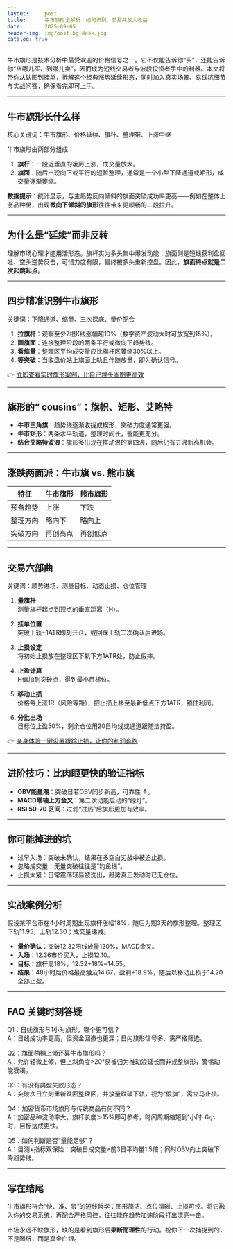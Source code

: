 ```yaml
---
layout:     post
title:      牛市旗形全解析：如何识别、交易并放大收益
date:       2025-09-05
header-img: img/post-bg-desk.jpg
catalog: true
---
```


牛市旗形是技术分析中最受欢迎的价格信号之一。它不仅能告诉你“买”，还能告诉你“从哪儿买、到哪儿卖”，因而成为短线交易者与波段投资者手中的利器。本文将带你从认图到挂单，拆解这个经典涨势延续形态，同时加入真实场景、易踩坑细节与实战问答，确保看完即可上手。

---

## 牛市旗形长什么样

核心关键词：牛市旗形、价格延续、旗杆、整理带、上涨中继

牛市旗形由两部分组成：

1. **旗杆**：一段近垂直的凌厉上涨，成交量放大。  
2. **旗面**：随后出现向下或平行的短暂整理，通常是一个小型下降通道或矩形，成交量逐渐萎缩。

**数据提示**：统计显示，与主趋势反向倾斜的旗面突破成功率更高——例如在整体上涨品种里，出现**微向下倾斜的旗形**往往带来更顺畅的二段拉升。

---

## 为什么是“延续”而非反转

理解市场心理才能用活形态。旗杆实为多头集中爆发动能；旗面则是短线获利盘回吐、空头逆势反击，可惜力度有限，最终被多头重新控盘。因此，**旗面终点就是二次起跳起点**。

---

## 四步精准识别牛市旗形

关键词：下降通道、缩量、三次探底、量价配合

1. **拉旗杆**：观察至少7根K线涨幅超10%（数字资产波动大时可放宽到15%）。  
2. **画旗面**：连接整理阶段的两条平行或微向下趋势线。  
3. **看缩量**：整理区平均成交量应比旗杆区萎缩30%以上。  
4. **等突破**：当收盘价站上旗面上轨且伴随放量，即为确认信号。

👉 [立即查看实时旗形案例，比自己埋头画图更高效](https://okxdog.com/)

---

## 旗形的“ cousins”：旗帜、矩形、艾略特

- **牛市三角旗**：趋势线逐渐收拢成楔形，突破力度通常更强。  
- **牛市矩形**：两条水平轨道，整理时间长，蓄能更充分。  
- **结合艾略特波浪**：旗形多出现在推动浪的第四浪，随后仍有五浪新高机会。

---

## 涨跌两面派：牛市旗 vs. 熊市旗

| 特征 | 牛市旗形 | 熊市旗形 |
|---|---|---|
| 预备趋势 | 上涨 | 下跌 |
| 整理方向 | 略向下 | 略向上 |
| 突破方向 | 再创高点 | 再创低点 |

---

## 交易六部曲

关键词：顺势进场、测量目标、动态止损、仓位管理

1. **量旗杆**  
   测量旗杆起点到顶点的垂直距离（H）。

2. **挂单位置**  
   突破上轨+1ATR即刻开仓，或回踩上轨二次确认后进场。

3. **止损设定**  
   将初始止损放在整理区下轨下方1ATR处，防止假摔。

4. **止盈计算**  
   H值加到突破点，得到最小目标位。

5. **移动止损**  
   价格每上涨1R（风险等距），把止损上移至最新低点下方1ATR，锁住利润。

6. **分批出场**  
   目标位止盈50%，剩余仓位用20日均线或通道跟随法持盈。

👉 [亲身体验一键设置跟踪止损，让你的利润奔跑](https://okxdog.com/)

---

## 进阶技巧：比肉眼更快的验证指标

- **OBV能量潮**：突破日若OBV同步新高，可靠性 ↑。  
- **MACD零轴上方金叉**：第二次动能启动的“绿灯”。  
- **RSI 50-70 区间**：过滤“过热”后旗形更加有效率。

---

## 你可能掉进的坑

- 过早入场：突破未确认，结果在多空白刃战中被迫止损。  
- 忽略成交量：无量突破往往是“钓鱼线”。  
- 止损太紧：日常震荡轻易被洗出，趋势真正发动时已无仓位。

---

## 实战案例分析

假设某平台币在4小时周期出现旗杆涨幅18%，随后为期3天的旗形整理。整理区下轨11.95，上轨12.30；成交量递减。

- **量价确认**：突破12.32阳线放量120%，MACD金叉。  
- **入场**：12.36市价买入，止损12.10。  
- **目标**：旗杆高18%，12.32+18%≈14.55。  
- **结果**：48小时后价格最高触及14.67，盈利+18.9%，随后以移动止损于14.20全部止盈。

---

## FAQ 关键时刻答疑

Q1：日线旗形与1小时旗形，哪个更可信？  
A：日线成功率更高，但资金回撤也更深；日内旗形信号多、需严格筛选。

Q2：旗面稍稍上倾还算牛市旗形吗？  
A：允许轻微上倾，但上斜角度>20°易被归为推动浪延长而非规整旗形，警惕动能衰竭。

Q3：有没有典型失败形态？  
A：突破次日立刻重新跌回整理区，并放量跌破下轨，视为“假旗”，需立马止损。

Q4：加密货币市场旗形与传统商品有何不同？  
A：加密品种波动率大，旗杆长度＞15%即可参考，时间周期缩短到1小时–6小时，目标达成更快。

Q5：如何判断是否“量能足够”？  
A：目测+指标双保险：突破日成交量≥前3日平均量1.5倍；同时OBV向上突破下降趋势线。

---

## 写在结尾

牛市旗形符合“快、准、狠”的短线哲学：图形简洁、点位清晰、止损可控。将它融入你的交易系统，再配合严格风控，往往能在趋势加速阶段打出漂亮一击。

市场永远不缺旗形，缺的是看到旗形后**果断而理性**的行动。祝你下一次捕捉到的，不是图纸，而是真金白银。